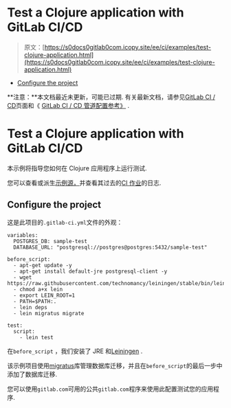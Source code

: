 # Test a Clojure application with GitLab CI/CD

> 原文：[https://s0docs0gitlab0com.icopy.site/ee/ci/examples/test-clojure-application.html](https://s0docs0gitlab0com.icopy.site/ee/ci/examples/test-clojure-application.html)

*   [Configure the project](#configure-the-project)

**注意：**本文档最近未更新，可能已过期. 有关最新文档，请参见[GitLab CI / CD](../README.html)页面和《 [GitLab CI / CD 管道配置参考》](../yaml/README.html) .

# Test a Clojure application with GitLab CI/CD[](#test-a-clojure-application-with-gitlab-cicd "Permalink")

本示例将指导您如何在 Clojure 应用程序上运行测试.

您可以查看或派生[示例源，](https://gitlab.com/dzaporozhets/clojure-web-application)并查看其过去的[CI 作业](https://gitlab.com/dzaporozhets/clojure-web-application/builds?scope=finished)的日志.

## Configure the project[](#configure-the-project "Permalink")

这是此项目的`.gitlab-ci.yml`文件的外观：

```
variables:
  POSTGRES_DB: sample-test
  DATABASE_URL: "postgresql://postgres@postgres:5432/sample-test"

before_script:
  - apt-get update -y
  - apt-get install default-jre postgresql-client -y
  - wget https://raw.githubusercontent.com/technomancy/leiningen/stable/bin/lein
  - chmod a+x lein
  - export LEIN_ROOT=1
  - PATH=$PATH:.
  - lein deps
  - lein migratus migrate

test:
  script:
    - lein test 
```

在`before_script` ，我们安装了 JRE 和[Leiningen](https://leiningen.org/) .

该示例项目使用[migratus](https://github.com/yogthos/migratus)库管理数据库迁移，并且在`before_script`的最后一步中添加了数据库迁移.

您可以使用`gitlab.com`可用的公共`gitlab.com`程序来使用此配置测试您的应用程序.